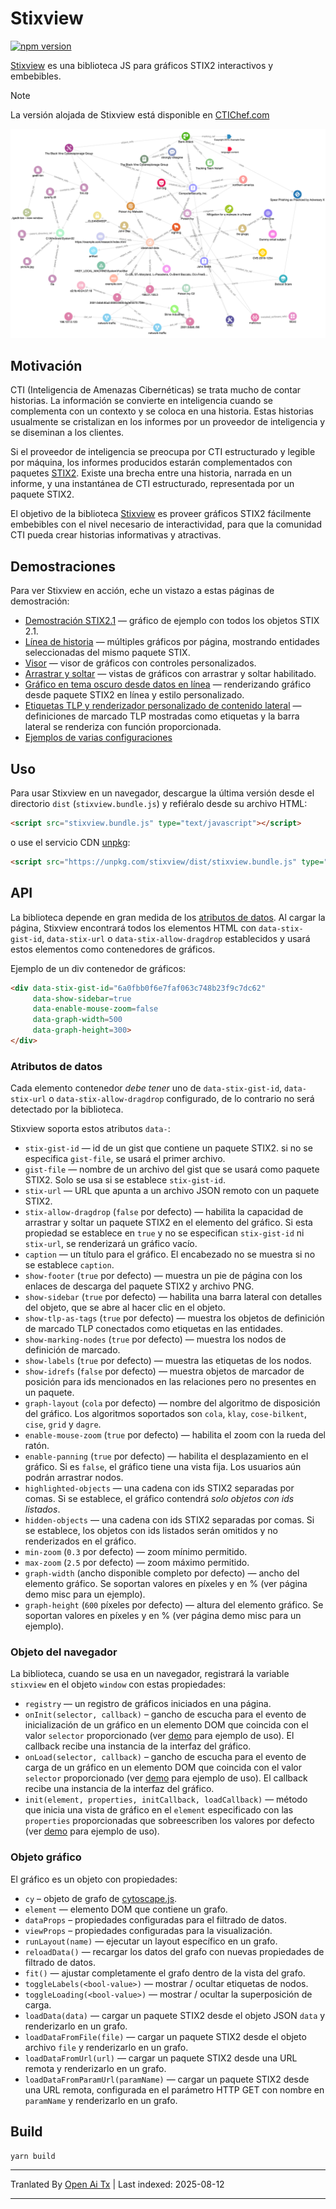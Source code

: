 # Stixview

[![npm version](https://badge.fury.io/js/stixview.svg)](https://badge.fury.io/js/stixview)

[Stixview](https://github.com/traut/stixview) es una biblioteca JS para gráficos STIX2 interactivos y embebibles.

> [!NOTE]  
> La versión alojada de Stixview está disponible en [CTIChef.com](https://ctichef.com)

![Gráfico Stixview](https://raw.githubusercontent.com/traut/stixview/master/.github/stixview-graph.png)

## Motivación

CTI (Inteligencia de Amenazas Cibernéticas) se trata mucho de contar historias. La información se convierte en inteligencia cuando se complementa con un contexto y se coloca en una historia. Estas historias usualmente se cristalizan en los informes por un proveedor de inteligencia y se diseminan a los clientes.

Si el proveedor de inteligencia se preocupa por CTI estructurado y legible por máquina, los informes producidos estarán complementados con paquetes [STIX2](https://oasis-open.github.io/cti-documentation/). Existe una brecha entre una historia, narrada en un informe, y una instantánea de CTI estructurado, representada por un paquete STIX2.

El objetivo de la biblioteca [Stixview](https://github.com/traut/stixview) es proveer gráficos STIX2 fácilmente embebibles con el nivel necesario de interactividad, para que la comunidad CTI pueda crear historias informativas y atractivas.

## Demostraciones

Para ver Stixview en acción, eche un vistazo a estas páginas de demostración:

* [Demostración STIX2.1](https://traut.github.io/stixview/dist/demos/stix21-demo.html) — gráfico de ejemplo con todos los objetos STIX 2.1.
* [Línea de historia](https://traut.github.io/stixview/dist/demos/story.html) — múltiples gráficos por página, mostrando entidades seleccionadas del mismo paquete STIX.
* [Visor](https://traut.github.io/stixview/dist/demos/viewer.html) — visor de gráficos con controles personalizados.
* [Arrastrar y soltar](https://traut.github.io/stixview/dist/demos/drag-n-drop.html) — vistas de gráficos con arrastrar y soltar habilitado.
* [Gráfico en tema oscuro desde datos en línea](https://traut.github.io/stixview/dist/demos/load-data.html) — renderizando gráfico desde paquete STIX2 en línea y estilo personalizado.
* [Etiquetas TLP y renderizador personalizado de contenido lateral](https://traut.github.io/stixview/dist/demos/tags-and-custom-sidebar.html) — definiciones de marcado TLP mostradas como etiquetas y la barra lateral se renderiza con función proporcionada.
* [Ejemplos de varias configuraciones](https://traut.github.io/stixview/dist/demos/misc.html)

## Uso

Para usar Stixview en un navegador, descargue la última versión desde el directorio `dist` (`stixview.bundle.js`) y refiéralo desde su archivo HTML:

```html
<script src="stixview.bundle.js" type="text/javascript"></script>
```

o use el servicio CDN [unpkg](https://unpkg.com):

```html
<script src="https://unpkg.com/stixview/dist/stixview.bundle.js" type="text/javascript"></script>
```

## API

La biblioteca depende en gran medida de los [atributos de datos](https://developer.mozilla.org/en-US/docs/Learn/HTML/Howto/Use_data_attributes).
Al cargar la página, Stixview encontrará todos los elementos HTML con `data-stix-gist-id`, `data-stix-url` o `data-stix-allow-dragdrop` establecidos y usará estos elementos como contenedores de gráficos.

Ejemplo de un div contenedor de gráficos:

```html
<div data-stix-gist-id="6a0fbb0f6e7faf063c748b23f9c7dc62"
     data-show-sidebar=true
     data-enable-mouse-zoom=false
     data-graph-width=500
     data-graph-height=300>
</div>
```
### Atributos de datos

Cada elemento contenedor _debe tener_ uno de `data-stix-gist-id`, `data-stix-url` o `data-stix-allow-dragdrop` configurado, de lo contrario no será detectado por la biblioteca.

Stixview soporta estos atributos `data-`:

* `stix-gist-id` — id de un gist que contiene un paquete STIX2. si no se especifica `gist-file`, se usará el primer archivo.
* `gist-file` — nombre de un archivo del gist que se usará como paquete STIX2. Solo se usa si se establece `stix-gist-id`.
* `stix-url` — URL que apunta a un archivo JSON remoto con un paquete STIX2.
* `stix-allow-dragdrop` (`false` por defecto) — habilita la capacidad de arrastrar y soltar un paquete STIX2 en el elemento del gráfico. Si esta propiedad se establece en `true` y no se especifican `stix-gist-id` ni `stix-url`, se renderizará un gráfico vacío.
* `caption` — un título para el gráfico. El encabezado no se muestra si no se establece `caption`.
* `show-footer` (`true` por defecto) — muestra un pie de página con los enlaces de descarga del paquete STIX2 y archivo PNG.
* `show-sidebar` (`true` por defecto) — habilita una barra lateral con detalles del objeto, que se abre al hacer clic en el objeto.
* `show-tlp-as-tags` (`true` por defecto) — muestra los objetos de definición de marcado TLP conectados como etiquetas en las entidades.
* `show-marking-nodes` (`true` por defecto) — muestra los nodos de definición de marcado.
* `show-labels` (`true` por defecto) — muestra las etiquetas de los nodos.
* `show-idrefs` (`false` por defecto) — muestra objetos de marcador de posición para ids mencionados en las relaciones pero no presentes en un paquete.
* `graph-layout` (`cola` por defecto) — nombre del algoritmo de disposición del gráfico. Los algoritmos soportados son `cola`, `klay`, `cose-bilkent`, `cise`, `grid` y `dagre`.
* `enable-mouse-zoom` (`true` por defecto) — habilita el zoom con la rueda del ratón.
* `enable-panning` (`true` por defecto) — habilita el desplazamiento en el gráfico. Si es `false`, el gráfico tiene una vista fija. Los usuarios aún podrán arrastrar nodos.
* `highlighted-objects` — una cadena con ids STIX2 separadas por comas. Si se establece, el gráfico contendrá _solo objetos con ids listados_.
* `hidden-objects` — una cadena con ids STIX2 separadas por comas. Si se establece, los objetos con ids listados serán omitidos y no renderizados en el gráfico.
* `min-zoom` (`0.3` por defecto) — zoom mínimo permitido.
* `max-zoom` (`2.5` por defecto) — zoom máximo permitido.
* `graph-width` (ancho disponible completo por defecto) — ancho del elemento gráfico. Se soportan valores en píxeles y en % (ver página demo misc para un ejemplo).
* `graph-height` (`600` píxeles por defecto) — altura del elemento gráfico. Se soportan valores en píxeles y en % (ver página demo misc para un ejemplo).

### Objeto del navegador

La biblioteca, cuando se usa en un navegador, registrará la variable `stixview` en el objeto `window` con estas propiedades:

* `registry` — un registro de gráficos iniciados en una página.
* `onInit(selector, callback)` – gancho de escucha para el evento de inicialización de un gráfico en un elemento DOM que coincida con el valor `selector` proporcionado (ver [demo](https://traut.github.io/stixview/dist/demos/viewer.html) para ejemplo de uso). El callback recibe una instancia de la interfaz del gráfico.
* `onLoad(selector, callback)` – gancho de escucha para el evento de carga de un gráfico en un elemento DOM que coincida con el valor `selector` proporcionado (ver [demo](https://traut.github.io/stixview/dist/demos/viewer.html) para ejemplo de uso). El callback recibe una instancia de la interfaz del gráfico.
* `init(element, properties, initCallback, loadCallback)` — método que inicia una vista de gráfico en el `element` especificado con las `properties` proporcionadas que sobreescriben los valores por defecto (ver [demo](https://traut.github.io/stixview/dist/demos/load-data.html) para ejemplo de uso).

### Objeto gráfico

El gráfico es un objeto con propiedades:


* `cy` – objeto de grafo de [cytoscape.js](http://js.cytoscape.org).
* `element` — elemento DOM que contiene un grafo.
* `dataProps` – propiedades configuradas para el filtrado de datos.
* `viewProps` – propiedades configuradas para la visualización.
* `runLayout(name)` — ejecutar un layout específico en un grafo.
* `reloadData()` — recargar los datos del grafo con nuevas propiedades de filtrado de datos.
* `fit()` — ajustar completamente el grafo dentro de la vista del grafo.
* `toggleLabels(<bool-value>)` — mostrar / ocultar etiquetas de nodos.
* `toggleLoading(<bool-value>)` — mostrar / ocultar la superposición de carga.
* `loadData(data)` — cargar un paquete STIX2 desde el objeto JSON `data` y renderizarlo en un grafo.
* `loadDataFromFile(file)` — cargar un paquete STIX2 desde el objeto archivo `file` y renderizarlo en un grafo.
* `loadDataFromUrl(url)` — cargar un paquete STIX2 desde una URL remota y renderizarlo en un grafo.
* `loadDataFromParamUrl(paramName)` — cargar un paquete STIX2 desde una URL remota, configurada en el parámetro HTTP GET con nombre en `paramName` y renderizarlo en un grafo.

## Build

```shell
yarn build
```



---


Tranlated By [Open Ai Tx](https://github.com/OpenAiTx/OpenAiTx) | Last indexed: 2025-08-12


---
